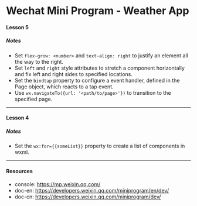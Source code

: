 # Wechat Mini Program - Weather App

#### Lesson 5
##### Notes
- Set `flex-grow: <number>` and `text-align: right` to justify an element all the way to the right.
- Set `left` and `right` style attributes to stretch a component horizontally and fix left and right sides to specified locations.
- Set the `bindtap` property to configure a event handler, defined in the Page object, which reacts to a tap event.
- Use `wx.navigateTo({url: '<path/to/page>'})` to transition to the specified page.

--- 

#### Lesson 4
##### Notes
- Set the `wx:for={{someList}}` property to create a list of components in wxml.

--- 

#### Resources
- console: https://mp.weixin.qq.com/
- doc-en: https://developers.weixin.qq.com/miniprogram/en/dev/
- doc-cn: https://developers.weixin.qq.com/miniprogram/dev/
